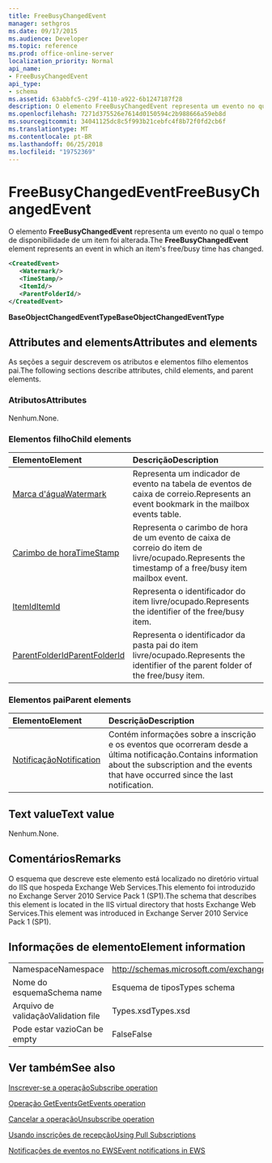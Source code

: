 ```yaml
---
title: FreeBusyChangedEvent
manager: sethgros
ms.date: 09/17/2015
ms.audience: Developer
ms.topic: reference
ms.prod: office-online-server
localization_priority: Normal
api_name:
- FreeBusyChangedEvent
api_type:
- schema
ms.assetid: 63abbfc5-c29f-4110-a922-6b1247187f28
description: O elemento FreeBusyChangedEvent representa um evento no qual o tempo de disponibilidade de um item foi alterada.
ms.openlocfilehash: 7271d375526e7614d0150594c2b988666a59eb8d
ms.sourcegitcommit: 34041125dc8c5f993b21cebfc4f8b72f0fd2cb6f
ms.translationtype: MT
ms.contentlocale: pt-BR
ms.lasthandoff: 06/25/2018
ms.locfileid: "19752369"
---
```

# <a name="freebusychangedevent"></a><span data-ttu-id="0bcc5-103">FreeBusyChangedEvent</span><span class="sxs-lookup"><span data-stu-id="0bcc5-103">FreeBusyChangedEvent</span></span>

<span data-ttu-id="0bcc5-104">O elemento **FreeBusyChangedEvent** representa um evento no qual o tempo de disponibilidade de um item foi alterada.</span><span class="sxs-lookup"><span data-stu-id="0bcc5-104">The **FreeBusyChangedEvent** element represents an event in which an item's free/busy time has changed.</span></span> 
  
```xml
<CreatedEvent>
   <Watermark/>
   <TimeStamp/>
   <ItemId/>
   <ParentFolderId/>
</CreatedEvent>
```

 <span data-ttu-id="0bcc5-105">**BaseObjectChangedEventType**</span><span class="sxs-lookup"><span data-stu-id="0bcc5-105">**BaseObjectChangedEventType**</span></span>
## <a name="attributes-and-elements"></a><span data-ttu-id="0bcc5-106">Attributes and elements</span><span class="sxs-lookup"><span data-stu-id="0bcc5-106">Attributes and elements</span></span>

<span data-ttu-id="0bcc5-107">As seções a seguir descrevem os atributos e elementos filho elementos pai.</span><span class="sxs-lookup"><span data-stu-id="0bcc5-107">The following sections describe attributes, child elements, and parent elements.</span></span>
  
### <a name="attributes"></a><span data-ttu-id="0bcc5-108">Atributos</span><span class="sxs-lookup"><span data-stu-id="0bcc5-108">Attributes</span></span>

<span data-ttu-id="0bcc5-109">Nenhum.</span><span class="sxs-lookup"><span data-stu-id="0bcc5-109">None.</span></span>
  
### <a name="child-elements"></a><span data-ttu-id="0bcc5-110">Elementos filho</span><span class="sxs-lookup"><span data-stu-id="0bcc5-110">Child elements</span></span>

|<span data-ttu-id="0bcc5-111">**Elemento**</span><span class="sxs-lookup"><span data-stu-id="0bcc5-111">**Element**</span></span>|<span data-ttu-id="0bcc5-112">**Descrição**</span><span class="sxs-lookup"><span data-stu-id="0bcc5-112">**Description**</span></span>|
|:-----|:-----|
|[<span data-ttu-id="0bcc5-113">Marca d'água</span><span class="sxs-lookup"><span data-stu-id="0bcc5-113">Watermark</span></span>](watermark.md) <br/> |<span data-ttu-id="0bcc5-114">Representa um indicador de evento na tabela de eventos de caixa de correio.</span><span class="sxs-lookup"><span data-stu-id="0bcc5-114">Represents an event bookmark in the mailbox events table.</span></span>  <br/> |
|[<span data-ttu-id="0bcc5-115">Carimbo de hora</span><span class="sxs-lookup"><span data-stu-id="0bcc5-115">TimeStamp</span></span>](timestamp.md) <br/> |<span data-ttu-id="0bcc5-116">Representa o carimbo de hora de um evento de caixa de correio do item de livre/ocupado.</span><span class="sxs-lookup"><span data-stu-id="0bcc5-116">Represents the timestamp of a free/busy item mailbox event.</span></span>  <br/> |
|[<span data-ttu-id="0bcc5-117">ItemId</span><span class="sxs-lookup"><span data-stu-id="0bcc5-117">ItemId</span></span>](itemid.md) <br/> |<span data-ttu-id="0bcc5-118">Representa o identificador do item livre/ocupado.</span><span class="sxs-lookup"><span data-stu-id="0bcc5-118">Represents the identifier of the free/busy item.</span></span>  <br/> |
|[<span data-ttu-id="0bcc5-119">ParentFolderId</span><span class="sxs-lookup"><span data-stu-id="0bcc5-119">ParentFolderId</span></span>](parentfolderid.md) <br/> |<span data-ttu-id="0bcc5-120">Representa o identificador da pasta pai do item livre/ocupado.</span><span class="sxs-lookup"><span data-stu-id="0bcc5-120">Represents the identifier of the parent folder of the free/busy item.</span></span>  <br/> |
   
### <a name="parent-elements"></a><span data-ttu-id="0bcc5-121">Elementos pai</span><span class="sxs-lookup"><span data-stu-id="0bcc5-121">Parent elements</span></span>

|<span data-ttu-id="0bcc5-122">**Elemento**</span><span class="sxs-lookup"><span data-stu-id="0bcc5-122">**Element**</span></span>|<span data-ttu-id="0bcc5-123">**Descrição**</span><span class="sxs-lookup"><span data-stu-id="0bcc5-123">**Description**</span></span>|
|:-----|:-----|
|[<span data-ttu-id="0bcc5-124">Notificação</span><span class="sxs-lookup"><span data-stu-id="0bcc5-124">Notification</span></span>](notification-ex15websvcsotherref.md) <br/> |<span data-ttu-id="0bcc5-125">Contém informações sobre a inscrição e os eventos que ocorreram desde a última notificação.</span><span class="sxs-lookup"><span data-stu-id="0bcc5-125">Contains information about the subscription and the events that have occurred since the last notification.</span></span>  <br/> |
   
## <a name="text-value"></a><span data-ttu-id="0bcc5-126">Text value</span><span class="sxs-lookup"><span data-stu-id="0bcc5-126">Text value</span></span>

<span data-ttu-id="0bcc5-127">Nenhum.</span><span class="sxs-lookup"><span data-stu-id="0bcc5-127">None.</span></span>
  
## <a name="remarks"></a><span data-ttu-id="0bcc5-128">Comentários</span><span class="sxs-lookup"><span data-stu-id="0bcc5-128">Remarks</span></span>

<span data-ttu-id="0bcc5-129">O esquema que descreve este elemento está localizado no diretório virtual do IIS que hospeda Exchange Web Services.This elemento foi introduzido no Exchange Server 2010 Service Pack 1 (SP1).</span><span class="sxs-lookup"><span data-stu-id="0bcc5-129">The schema that describes this element is located in the IIS virtual directory that hosts Exchange Web Services.This element was introduced in Exchange Server 2010 Service Pack 1 (SP1).</span></span>
  
## <a name="element-information"></a><span data-ttu-id="0bcc5-130">Informações de elemento</span><span class="sxs-lookup"><span data-stu-id="0bcc5-130">Element information</span></span>

|||
|:-----|:-----|
|<span data-ttu-id="0bcc5-131">Namespace</span><span class="sxs-lookup"><span data-stu-id="0bcc5-131">Namespace</span></span>  <br/> |http://schemas.microsoft.com/exchange/services/2006/types  <br/> |
|<span data-ttu-id="0bcc5-132">Nome do esquema</span><span class="sxs-lookup"><span data-stu-id="0bcc5-132">Schema name</span></span>  <br/> |<span data-ttu-id="0bcc5-133">Esquema de tipos</span><span class="sxs-lookup"><span data-stu-id="0bcc5-133">Types schema</span></span>  <br/> |
|<span data-ttu-id="0bcc5-134">Arquivo de validação</span><span class="sxs-lookup"><span data-stu-id="0bcc5-134">Validation file</span></span>  <br/> |<span data-ttu-id="0bcc5-135">Types.xsd</span><span class="sxs-lookup"><span data-stu-id="0bcc5-135">Types.xsd</span></span>  <br/> |
|<span data-ttu-id="0bcc5-136">Pode estar vazio</span><span class="sxs-lookup"><span data-stu-id="0bcc5-136">Can be empty</span></span>  <br/> |<span data-ttu-id="0bcc5-137">False</span><span class="sxs-lookup"><span data-stu-id="0bcc5-137">False</span></span>  <br/> |
   
## <a name="see-also"></a><span data-ttu-id="0bcc5-138">Ver também</span><span class="sxs-lookup"><span data-stu-id="0bcc5-138">See also</span></span>



[<span data-ttu-id="0bcc5-139">Inscrever-se a operação</span><span class="sxs-lookup"><span data-stu-id="0bcc5-139">Subscribe operation</span></span>](subscribe-operation.md)
  
[<span data-ttu-id="0bcc5-140">Operação GetEvents</span><span class="sxs-lookup"><span data-stu-id="0bcc5-140">GetEvents operation</span></span>](getevents-operation.md)
  
[<span data-ttu-id="0bcc5-141">Cancelar a operação</span><span class="sxs-lookup"><span data-stu-id="0bcc5-141">Unsubscribe operation</span></span>](unsubscribe-operation.md)


[<span data-ttu-id="0bcc5-142">Usando inscrições de recepção</span><span class="sxs-lookup"><span data-stu-id="0bcc5-142">Using Pull Subscriptions</span></span>](http://msdn.microsoft.com/library/f956bc0e-2b25-4613-966b-54c65456897c%28Office.15%29.aspx)
  
[<span data-ttu-id="0bcc5-143">Notificações de eventos no EWS</span><span class="sxs-lookup"><span data-stu-id="0bcc5-143">Event notifications in EWS</span></span>](http://msdn.microsoft.com/library/4fd4b351-d35c-4ccc-9ed9-878932ab9d50%28Office.15%29.aspx)

